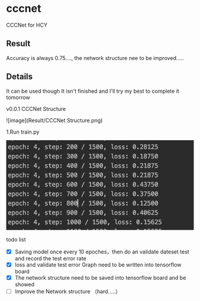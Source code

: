 # cccnet

 CCCNet for HCY

## Result 

Accuracy is always 0.75...., the network structure nee to be improved.....



## Details

It can be used though It isn't finished and I'll try my best to complete it tomorrow

v0.0.1 CCCNet Structure

![image](Result/CCCNet Structure.png)



1.Run train.py 

![image](Result/ss.png)

 todo list

- [x] Saving model once every 10 epoches，then do an validate dateset test and record the test error rate
- [x] loss and validate test error Graph need to be written into tensorflow board
- [x] The network structure need to be saved into tensorflow board and be showed
- [ ] Improve the Network structure （hard.....）